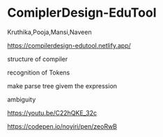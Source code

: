 # ComiplerDesign-EduTool

Kruthika,Pooja,Mansi,Naveen


https://compilerdesign-edutool.netlify.app/


structure of compiler

recognition of Tokens

make parse tree givem the expression

ambiguity


https://youtu.be/C22hQKE_32c 



https://codepen.io/noyiri/pen/zeoRwB
